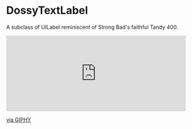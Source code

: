 # DossyTextLabel
A subclass of UILabel reminiscent of Strong Bad's faithful Tandy 400.
<iframe src="https://giphy.com/embed/b7HBTefES2Rpe" width="480" height="202" frameBorder="0" class="giphy-embed" allowFullScreen></iframe><p><a href="https://giphy.com/gifs/b7HBTefES2Rpe">via GIPHY</a></p>
